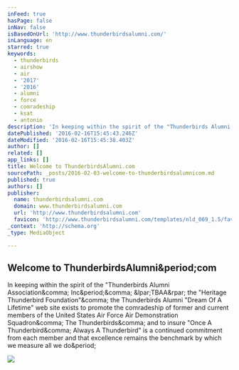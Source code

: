 ```yaml
---
inFeed: true
hasPage: false
inNav: false
isBasedOnUrl: 'http://www.thunderbirdsalumni.com/'
inLanguage: en
starred: true
keywords:
  - thunderbirds
  - airshow
  - air
  - '2017'
  - '2016'
  - alumni
  - force
  - comradeship
  - ksat
  - antonio
description: 'In keeping within the spirit of the "Thunderbirds Alumni Association, Inc., (TBAA) the "Heritage Thunderbird Foundation", the Thunderbirds Alumni "Dream Of A Lifetime" web site exists to promote the comradeship of former and current members of the United States Air Force Air Demonstration Squadron, The Thunderbirds, and to insure "Once A Thunderbird, Always A Thunderbird" is a continued commitment from each member and that excellence remains the benchmark by which we measure all we do.'
datePublished: '2016-02-16T15:45:43.246Z'
dateModified: '2016-02-16T15:45:38.403Z'
author: []
related: []
app_links: []
title: Welcome to ThunderbirdsAlumni.com
sourcePath: _posts/2016-02-03-welcome-to-thunderbirdsalumnicom.md
published: true
authors: []
publisher:
  name: thunderbirdsalumni.com
  domain: www.thunderbirdsalumni.com
  url: 'http://www.thunderbirdsalumni.com'
  favicon: 'http://www.thunderbirdsalumni.com/templates/nld_069_1.5/favicon.ico'
_context: 'http://schema.org'
_type: MediaObject

---
```

<article style=""><h1>Welcome to ThunderbirdsAlumni&amp;period;com</h1><p>In keeping within the spirit of the "Thunderbirds Alumni Association&amp;comma; Inc&amp;period;&amp;comma; &amp;lpar;TBAA&amp;rpar; the "Heritage Thunderbird Foundation"&amp;comma; the Thunderbirds Alumni "Dream Of A Lifetime" web site exists to promote the comradeship of former and current members of the United States Air Force Air Demonstration Squadron&amp;comma; The Thunderbirds&amp;comma; and to insure "Once A Thunderbird&amp;comma; Always A Thunderbird" is a continued commitment from each member and that excellence remains the benchmark by which we measure all we do&amp;period;</p><img src="http://www.thunderbirdsalumni.com/images/stories/AllTeamPhotos/244.jpg" /></article>